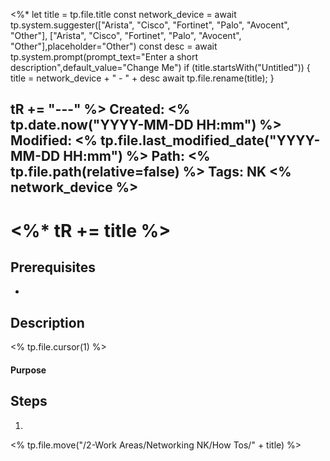 <%*
  let title = tp.file.title
  const network_device = await tp.system.suggester(["Arista", "Cisco", "Fortinet", "Palo", "Avocent", "Other"], ["Arista", "Cisco", "Fortinet", "Palo", "Avocent", "Other"],placeholder="Other")
  const desc = await tp.system.prompt(prompt_text="Enter a short description",default_value="Change Me")
  if (title.startsWith("Untitled")) {
    title = network_device + " - " + desc
    await tp.file.rename(title);
  }
  
  tR += "---"
%>
Created: <% tp.date.now("YYYY-MM-DD HH:mm") %>
Modified: <% tp.file.last_modified_date("YYYY-MM-DD HH:mm") %>
Path: <% tp.file.path(relative=false) %>
Tags: NK <% network_device %>
---
# <%* tR += title %>

## Prerequisites 
* 
## Description
<% tp.file.cursor(1) %>
#### Purpose
## Steps
1. 

<% tp.file.move("/2-Work Areas/Networking NK/How Tos/" + title) %>